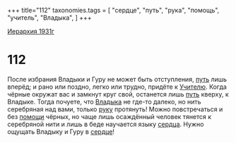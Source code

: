 +++
title="112"
taxonomies.tags = [
"сердце",
"путь",
"рука",
"помощь",
"учитель",
"Владыка",
]
+++

[Иерархия 1931г](/agni/19312)

# 112

После избрания Владыки и Гуру не может быть отступления, [путь](/tags/путь) лишь вперёд; и рано или поздно, легко или трудно, придёте к [Учителю](/tags/учитель). Когда чёрные окружат вас и замкнут круг свой, останется лишь [путь](/tags/путь) кверху, к Владыке. Тогда почуете, что [Владыка](/tags/Владыка) не где-то далеко, но нить серебряная над вами, только [руку](/tags/рука) протянуть! Можно повстречаться и без [помощи](/tags/помощь) чёрных, но чаще лишь осаждённый человек тянется к серебряной нити и лишь в беде научается языку [сердца](/tags/[сердце](/tags/сердце)). Нужно ощущать Владыку и Гуру в [сердце](/tags/сердце)!   

